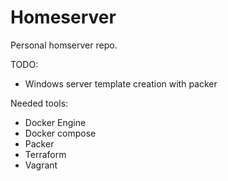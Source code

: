 # Homeserver

Personal homserver repo.

TODO:

- Windows server template creation with packer

Needed tools:

- Docker Engine
- Docker compose
- Packer
- Terraform
- Vagrant
